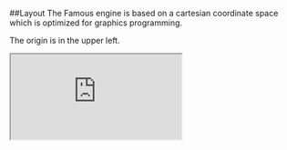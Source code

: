 ##Layout
The Famous engine is based on a cartesian coordinate space which is optimized for graphics programming.

The origin is in the upper left.
<iframe src='http://learn-staging.famo.us/container/index.html?block=hello-world&detail=false' scrolling='no' class='code-block' allowtransparency='true'></iframe>
